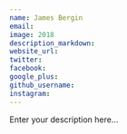 ```yaml
---
name: James Bergin
email:
image: 2018
description_markdown:
website_url:
twitter:
facebook:
google_plus:
github_username:
instagram:
---
```


Enter your description here...
